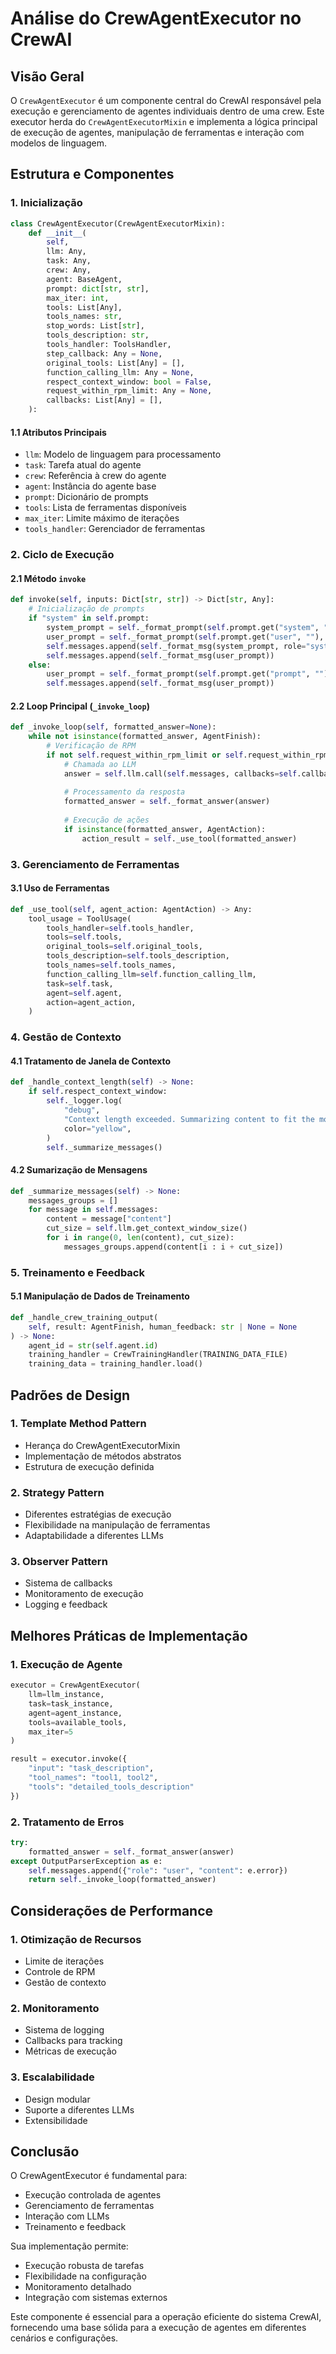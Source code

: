 # Análise do CrewAgentExecutor no CrewAI

## Visão Geral

O `CrewAgentExecutor` é um componente central do CrewAI responsável pela execução e gerenciamento de agentes individuais dentro de uma crew. Este executor herda do `CrewAgentExecutorMixin` e implementa a lógica principal de execução de agentes, manipulação de ferramentas e interação com modelos de linguagem.

## Estrutura e Componentes

### 1. Inicialização

```python
class CrewAgentExecutor(CrewAgentExecutorMixin):
    def __init__(
        self,
        llm: Any,
        task: Any,
        crew: Any,
        agent: BaseAgent,
        prompt: dict[str, str],
        max_iter: int,
        tools: List[Any],
        tools_names: str,
        stop_words: List[str],
        tools_description: str,
        tools_handler: ToolsHandler,
        step_callback: Any = None,
        original_tools: List[Any] = [],
        function_calling_llm: Any = None,
        respect_context_window: bool = False,
        request_within_rpm_limit: Any = None,
        callbacks: List[Any] = [],
    ):
```

#### 1.1 Atributos Principais
- `llm`: Modelo de linguagem para processamento
- `task`: Tarefa atual do agente
- `crew`: Referência à crew do agente
- `agent`: Instância do agente base
- `prompt`: Dicionário de prompts
- `tools`: Lista de ferramentas disponíveis
- `max_iter`: Limite máximo de iterações
- `tools_handler`: Gerenciador de ferramentas

### 2. Ciclo de Execução

#### 2.1 Método `invoke`
```python
def invoke(self, inputs: Dict[str, str]) -> Dict[str, Any]:
    # Inicialização de prompts
    if "system" in self.prompt:
        system_prompt = self._format_prompt(self.prompt.get("system", ""), inputs)
        user_prompt = self._format_prompt(self.prompt.get("user", ""), inputs)
        self.messages.append(self._format_msg(system_prompt, role="system"))
        self.messages.append(self._format_msg(user_prompt))
    else:
        user_prompt = self._format_prompt(self.prompt.get("prompt", ""), inputs)
        self.messages.append(self._format_msg(user_prompt))
```

#### 2.2 Loop Principal (`_invoke_loop`)
```python
def _invoke_loop(self, formatted_answer=None):
    while not isinstance(formatted_answer, AgentFinish):
        # Verificação de RPM
        if not self.request_within_rpm_limit or self.request_within_rpm_limit():
            # Chamada ao LLM
            answer = self.llm.call(self.messages, callbacks=self.callbacks)
            
            # Processamento da resposta
            formatted_answer = self._format_answer(answer)
            
            # Execução de ações
            if isinstance(formatted_answer, AgentAction):
                action_result = self._use_tool(formatted_answer)
```

### 3. Gerenciamento de Ferramentas

#### 3.1 Uso de Ferramentas
```python
def _use_tool(self, agent_action: AgentAction) -> Any:
    tool_usage = ToolUsage(
        tools_handler=self.tools_handler,
        tools=self.tools,
        original_tools=self.original_tools,
        tools_description=self.tools_description,
        tools_names=self.tools_names,
        function_calling_llm=self.function_calling_llm,
        task=self.task,
        agent=self.agent,
        action=agent_action,
    )
```

### 4. Gestão de Contexto

#### 4.1 Tratamento de Janela de Contexto
```python
def _handle_context_length(self) -> None:
    if self.respect_context_window:
        self._logger.log(
            "debug",
            "Context length exceeded. Summarizing content to fit the model context window.",
            color="yellow",
        )
        self._summarize_messages()
```

#### 4.2 Sumarização de Mensagens
```python
def _summarize_messages(self) -> None:
    messages_groups = []
    for message in self.messages:
        content = message["content"]
        cut_size = self.llm.get_context_window_size()
        for i in range(0, len(content), cut_size):
            messages_groups.append(content[i : i + cut_size])
```

### 5. Treinamento e Feedback

#### 5.1 Manipulação de Dados de Treinamento
```python
def _handle_crew_training_output(
    self, result: AgentFinish, human_feedback: str | None = None
) -> None:
    agent_id = str(self.agent.id)
    training_handler = CrewTrainingHandler(TRAINING_DATA_FILE)
    training_data = training_handler.load()
```

## Padrões de Design

### 1. Template Method Pattern
- Herança do CrewAgentExecutorMixin
- Implementação de métodos abstratos
- Estrutura de execução definida

### 2. Strategy Pattern
- Diferentes estratégias de execução
- Flexibilidade na manipulação de ferramentas
- Adaptabilidade a diferentes LLMs

### 3. Observer Pattern
- Sistema de callbacks
- Monitoramento de execução
- Logging e feedback

## Melhores Práticas de Implementação

### 1. Execução de Agente
```python
executor = CrewAgentExecutor(
    llm=llm_instance,
    task=task_instance,
    agent=agent_instance,
    tools=available_tools,
    max_iter=5
)

result = executor.invoke({
    "input": "task_description",
    "tool_names": "tool1, tool2",
    "tools": "detailed_tools_description"
})
```

### 2. Tratamento de Erros
```python
try:
    formatted_answer = self._format_answer(answer)
except OutputParserException as e:
    self.messages.append({"role": "user", "content": e.error})
    return self._invoke_loop(formatted_answer)
```

## Considerações de Performance

### 1. Otimização de Recursos
- Limite de iterações
- Controle de RPM
- Gestão de contexto

### 2. Monitoramento
- Sistema de logging
- Callbacks para tracking
- Métricas de execução

### 3. Escalabilidade
- Design modular
- Suporte a diferentes LLMs
- Extensibilidade

## Conclusão

O CrewAgentExecutor é fundamental para:
- Execução controlada de agentes
- Gerenciamento de ferramentas
- Interação com LLMs
- Treinamento e feedback

Sua implementação permite:
- Execução robusta de tarefas
- Flexibilidade na configuração
- Monitoramento detalhado
- Integração com sistemas externos

Este componente é essencial para a operação eficiente do sistema CrewAI, fornecendo uma base sólida para a execução de agentes em diferentes cenários e configurações.
